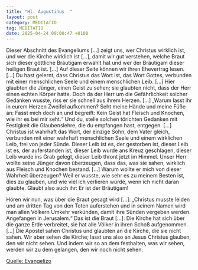 ```yaml
---
title: "Hl. Augustinus  "
layout: post
category: MEDITATIO
tag: MEDITATIO
date: 2025-04-24 09:00:47 +0100
---
```

Dieser Abschnitt des Evangeliums [...] zeigt uns, wer Christus wirklich ist, und wer die Kirche wirklich ist [...], damit wir gut verstehen, welche Braut sich dieser göttliche Bräutigam erwählt hat und wer der Bräutigam dieser heiligen Braut ist. [...] Auf dieser Seite können wir ihren Ehevertrag lesen.<!--more--> [...]
Du hast gelernt, dass Christus das Wort ist, das Wort Gottes, verbunden mit einer menschlichen Seele und einem menschlichen Leib. [...] Hier glaubten die Jünger, einen Geist zu sehen; sie glaubten nicht, dass der Herr einen echten Körper hatte. Doch da der Herr um die Gefährlichkeit solcher Gedanken wusste, riss er sie schnell aus ihrem Herzen. [...] „Warum lasst ihr in eurem Herzen Zweifel aufkommen? Seht meine Hände und meine Füße an: Fasst mich doch an und begreift: Kein Geist hat Fleisch und Knochen, wie ihr es bei mir seht.“ Und du, stelle solchen törichten Gedanken mit Festigkeit die Glaubenslehre, die du empfangen hast, entgegen. [...] Christus ist wahrhaft das Wort, der einzige Sohn, dem Vater gleich, verbunden mit einer wahrhaft menschlichen Seele und einem wirklichen Leib, frei von jeder Sünde. Dieser Leib ist es, der gestorben ist, dieser Leib ist es, der auferstanden ist, dieser Leib wurde ans Kreuz geschlagen, dieser Leib wurde ins Grab gelegt, dieser Leib thront jetzt im Himmel. Unser Herr wollte seine Jünger davon überzeugen, dass das, was sie sahen, wirklich aus Fleisch und Knochen bestand. [...] Warum wollte er mich von dieser Wahrheit überzeugen? Weil er wusste, wie sehr es zu meinem Besten ist, dies zu glauben, und wie viel ich verlieren würde, wenn ich nicht daran glaubte. Glaubt also auch ihr: Er ist der Bräutigam!
 
Hören wir nun, was über die Braut gesagt wird [...]: „Christus musste leiden und am dritten Tag von den Toten auferstehen und in seinem Namen wird man allen Völkern Umkehr verkünden, damit ihre Sünden vergeben werden. Angefangen in Jerusalem.“ Das ist die Braut [...]: Die Kirche hat sich über die ganze Erde verbreitet, sie hat alle Völker in ihren Schoß aufgenommen. [...] Die Apostel sahen Christus und glaubten an die Kirche, die sie nicht sahen. Wir aber sehen die Kirche; lasst uns also an Jesus Christus glauben, den wir nicht sehen. Und indem wir so an dem festhalten, was wir sehen, werden wir zu dem gelangen, den wir noch nicht sehen.


[Quelle: Evangelizo](https://evangeliumtagfuertag.org/DE/gospel)